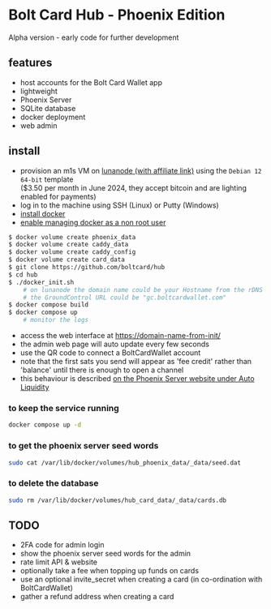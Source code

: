 # Bolt Card Hub - Phoenix Edition

Alpha version - early code for further development

## features

- host accounts for the Bolt Card Wallet app
- lightweight
- Phoenix Server
- SQLite database
- docker deployment
- web admin

## install

- provision an m1s VM on [lunanode (with affiliate link)](https://www.lunanode.com/?r=9026) using the `Debian 12 64-bit` template  
  ($3.50 per month in June 2024, they accept bitcoin and are lighting enabled for payments)
- log in to the machine using SSH (Linux) or Putty (Windows)
- [install docker](https://docs.docker.com/engine/install/debian/)
- [enable managing docker as a non root user](https://docs.docker.com/engine/install/linux-postinstall/)

```bash
$ docker volume create phoenix_data
$ docker volume create caddy_data
$ docker volume create caddy_config
$ docker volume create card_data
$ git clone https://github.com/boltcard/hub
$ cd hub
$ ./docker_init.sh
    # on lunanode the domain name could be your Hostname from the rDNS tab
    # the GroundControl URL could be "gc.boltcardwallet.com"
$ docker compose build
$ docker compose up
    # monitor the logs
```

- access the web interface at <https://domain-name-from-init/>
- the admin web page will auto update every few seconds
- use the QR code to connect a BoltCardWallet account
- note that the first sats you send will appear as 'fee credit' rather than 'balance' until there is enough to open a channel
- this behaviour is described [on the Phoenix Server website under Auto Liquidity](https://phoenix.acinq.co/server/auto-liquidity)

### to keep the service running

```bash
docker compose up -d
```

### to get the phoenix server seed words

```bash
sudo cat /var/lib/docker/volumes/hub_phoenix_data/_data/seed.dat
```

### to delete the database

```bash
sudo rm /var/lib/docker/volumes/hub_card_data/_data/cards.db
```

## TODO

- 2FA code for admin login
- show the phoenix server seed words for the admin
- rate limit API & website
- optionally take a fee when topping up funds on cards
- use an optional invite_secret when creating a card (in co-ordination with BoltCardWallet)
- gather a refund address when creating a card
